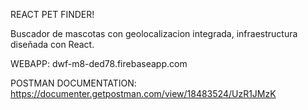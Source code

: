 REACT PET FINDER!

Buscador de mascotas con geolocalizacion integrada, infraestructura diseñada con React. 

WEBAPP: dwf-m8-ded78.firebaseapp.com

POSTMAN DOCUMENTATION: https://documenter.getpostman.com/view/18483524/UzR1JMzK
